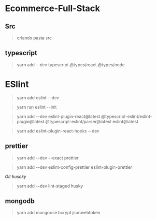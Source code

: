 # Ecommerce-Full-Stack

## Src

> criando pasta src

## typescript

> yarn add --dev typescript @types/react @types/node

# ESlint

> yarn add eslint --dev

> yarn run eslint --init

> yarn add --dev eslint-plugin-react@latest @typescript-eslint/eslint-plugin@latest @typescript-eslint/parser@latest eslint@latest

> yarn add eslint-plugin-react-hooks --dev

## prettier

> yarn add --dev --exact prettier

> yarn add --dev eslint-config-prettier eslint-plugin-prettier

*Git huscky*
> yarn add --dev lint-staged husky

## mongodb

> yarn add mongoose bcrypt jsonwebtoken